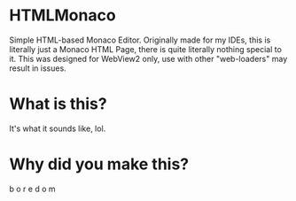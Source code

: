 # HTMLMonaco
Simple HTML-based Monaco Editor.
Originally made for my IDEs, this is literally just a Monaco HTML Page, there is quite literally nothing special to it.
This was designed for WebView2 only, use with other "web-loaders" may result in issues.
# What is this?
It's what it sounds like, lol.
# Why did you make this?
b o r e d o m
